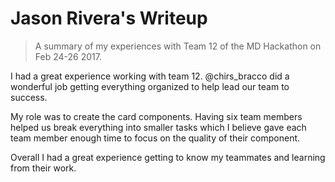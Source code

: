 # Jason Rivera's Writeup

> A summary of my experiences with Team 12 of the MD Hackathon on Feb 24-26 2017.

I had a great experience working with team 12. @chirs_bracco  did a wonderful job getting everything organized to help lead our team to success. 

My role was to create the card components. Having six team
members helped us break everything into smaller tasks which I believe gave each team member enough time to focus on the quality of their component.

Overall I had a great experience getting to know my teammates and learning from their work. 

